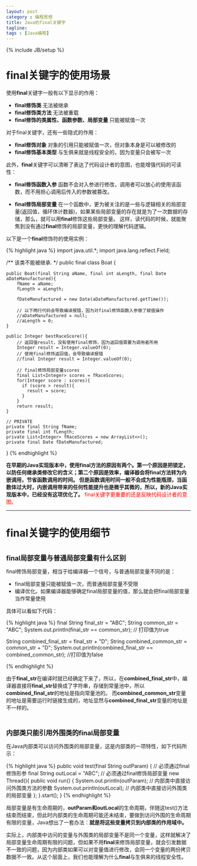 ```yaml
---
layout: post
category : 编程思想
title: Java的final关键字
tagline: 
tags : [Java编程]
---
```

{% include JB/setup %}


# final关键字的使用场景

使用**final**关键字一般有以下显示的作用：

- **final修饰类** 无法被继承
- **final修饰类方法** 无法被重载
- **final修饰的类属性、函数参数、局部变量** 只能被赋值一次

对于final关键字，还有一些隐式的作用：

- **final修饰对象** 对象的引用只能被赋值一次，但对象本身是可以被修改的
- **final修饰基本类型** 与生俱来就是线程安全的，因为变量只会被写一次

此外，**final**关键字可以清晰了表达了代码设计者的意图，也能增强代码的可读性：

- **final修饰函数入参**
函数不会对入参进行修改，调用者可以放心的使用该函数，而不用担心调用后传入的参数被篡改。

- **final修饰局部变量**
在一个函数中，更为被关注的是一些与逻辑相关的局部变量(返回值，循环体计数器)，如果某些局部变量的存在就是为了一次数据的存储，那么，就可以用**final**修饰这些局部变量。
这样，读代码的时候，就能聚焦到没有通过**final**修饰的局部变量，更快的理解代码逻辑。

以下是一个**final**修饰符的使用实例：

{% highlight java %}
import java.util.*;
import java.lang.reflect.Field;
    
/** 该类不能被继承. */
public final class Boat {

    public Boat(final String aName, final int aLength, final Date aDateManufactured){
        fName = aName;
        fLength = aLength;

        fDateManufactured = new Date(aDateManufactured.getTime());
    
        // 以下两行代码会导致编译报错，因为对final修饰函数入参做了赋值操作
        //aDateManufactured = null;
        //aLength = 0;
    }
        
    public Integer bestRaceScore(){
        // 返回值result，没有使用final修饰，因为返回值需要为调用者所用
        Integer result = Integer.valueOf(0); 
        // 使用final修饰返回值，会导致编译报错
        //final Integer result = Integer.valueOf(0);

        // final修饰局部变量scores
        final List<Integer> scores = fRaceScores;
        for(Integer score : scores){
          if (score > result){
            result = score;
          }
        }
        return result;
    }
         
    // PRIVATE
    private final String fName;
    private final int fLength;
    private List<Integer> fRaceScores = new ArrayList<>();
    private final Date fDateManufactured;
}
{% endhighlight %}

**在早期的Java实现版本中，使用final方法的原因有两个。第一个原因是把锁定，以防任何继承类修改它的含义；第二个原因是效率，编译器会将final方法转为内嵌调用，节省函数调用的时间。
但是函数调用时间一般不会成为性能瓶颈，当函数体过大时，内嵌调用带来的任何性能提升也是微乎其微的，所以，新的Java实现版本中，已经没有这项优化了。**
<font color='red'>final关键字更重要的还是反映代码设计者的意图。</font>

***

# final关键字的使用细节

<br/>
<font size="4"><b>final局部变量与普通局部变量有什么区别</b></font>

final修饰局部变量，相当于给编译器一个信号，与普通局部变量不同的是：

- final局部变量只能被赋值一次，而普通局部变量不受限
- 编译优化。如果编译器能够确定final局部变量的值，那么就会把final局部变量当作常量使用

具体可以看如下代码：

{% highlight java %}
final String final_str = "ABC";
String common_str = "ABC";
System.out.println(final_str == common_str); // 打印值为true
    
String combined_final_str = final_str + "D";
String combined_common_str = common_str + "D";
System.out.println(combined_final_str == combined_common_str); //打印值为false

{% endhighlight %}

由于**final_str**在编译时就已经确定下来了，所以，在**combined_final_str**中，编译器直接将**final_str**替换成了字符串，存储到常量池中，所以**combined_final_str**的地址是指向常量池的。
而**combined_common_str**变量的地址是需要运行时链接生成的，地址显然与**combined_final_str**变量的地址是不一样的。

<br/>

<font size="4"><b>内部类只能引用外围类的final局部变量</b></font>

在Java内部类可以访问外围类的局部变量，这是内部类的一项特性，如下代码所示：

{% highlight java %}
public void test(final String outParam) {   // 必须通过final修饰形参
    final String outLocal = "ABC";          // 必须通过final修饰局部变量
    new Thread(){
        public void run() {
            System.out.println(outParam);   // 内部类中直接访问外围类方法的参数
            System.out.println(outLocal);   // 内部类中直接访问外围类的局部变量
        };
    }.start();
}
{% endhighlight %}

局部变量是有生命周期的，**outParam和outLocal**的生命周期，伴随这test()方法结束而结束，但此时内部类的生命周期可能还未结束，要做到访问外围的生命周期有限的变量，Java想出了一套办法：**就是将这些变量拷贝到内部类的作用域中。**

实际上，内部类中访问的变量与外围类的局部变量不是同一个变量，这样就解决了局部变量生命周期有限的问题，但如果不用**final**来修饰局部变量，就会引发数据不一致的问题，因为内部类如果可以对变量值进行修改，会同一个变量的两份拷贝数据不一致。从这个层面上，我们也能理解为什么**final**与生俱来的线程安全性。
